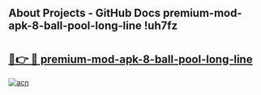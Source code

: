 ## About Projects - GitHub Docs premium-mod-apk-8-ball-pool-long-line !uh7fz

# <h2><a href="https://andorid.site?title=premium-mod-apk-8-ball-pool-long-line&ref=14PRO">🔗👉 🔴 premium-mod-apk-8-ball-pool-long-line</a></h2>

[![acn](https://github.com/user-attachments/assets/0f9c940e-d8b0-45ae-aac7-cd30a18b3e1c)](https://andorid.site?title=premium-mod-apk-8-ball-pool-long-line&ref=14PRO)

